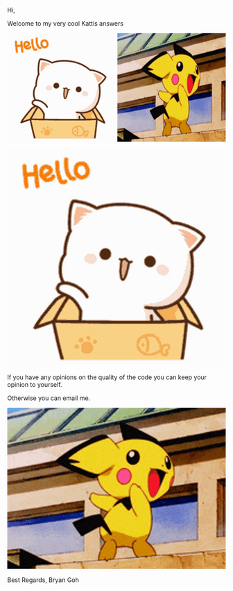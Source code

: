 Hi, 

Welcome to my very cool Kattis answers

<img src="resources/hello-cute-cat-box-kns8e4qa95ne2tnv.gif" width="250" height="250" />

<img src="resources/pokemon-funny-anime-pichu-butt-slap-1ofphbqkmajq6ppn.gif" width="250" height="250" />

![Moving Animation](resources/hello-cute-cat-box-kns8e4qa95ne2tnv.gif)


If you have any opinions on the quality of the code you can keep your opinion to yourself.

Otherwise you can email me.

![Moving Animation](resources/pokemon-funny-anime-pichu-butt-slap-1ofphbqkmajq6ppn.gif)

Best Regards,
Bryan Goh
